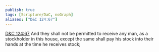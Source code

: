 ```yaml
---
publish: true
tags: [Scripture/DaC, noGraph]
aliases: ["D&C 124:67"]
---
```

[D&C 124:67](https://churchofjesuschrist.org/study/scriptures/dc-testament/dc/124?lang=eng&id=p67#p67) And they shall not be permitted to receive any man, as a stockholder in this house, except the same shall pay his stock into their hands at the time he receives stock;
